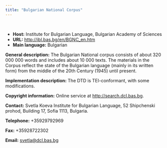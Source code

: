 ```yaml
---
title: "Bulgarian National Corpus"
---
```




 
 


* **Host:** Institute for Bulgarian Language, Bulgarian Academy of Sciences
* **URL:** <http://ibl.bas.bg/en/BGNC_en.htm>
* **Main language:** Bulgarian


**General description:** The Bulgarian National corpus consists of about 320 000 000 words and includes about
 10 000 texts. The materials in the Corpus reflect the state of the Bulgarian language
 (mainly in its written form) from the middle of the 20th Century (1945) until present.
 
 **Implementation description:** The DTD is TEI-conformant, with some modifications.
 
 **Copyright information:** Online service at <http://search.dcl.bas.bg>.
 
 **Contact:** Svetla Koeva Institute for Bulgarian Language, 52 Shipchenski prohod, Building 17,
 Sofia 1113, Bulgaria.
 
 **Telephone:** +35929792969
 
 **Fax:** +35928722302
 
 **Email:** [svetla@dcl.bas.bg](mailto:svetla@dcl.bas.bg)
